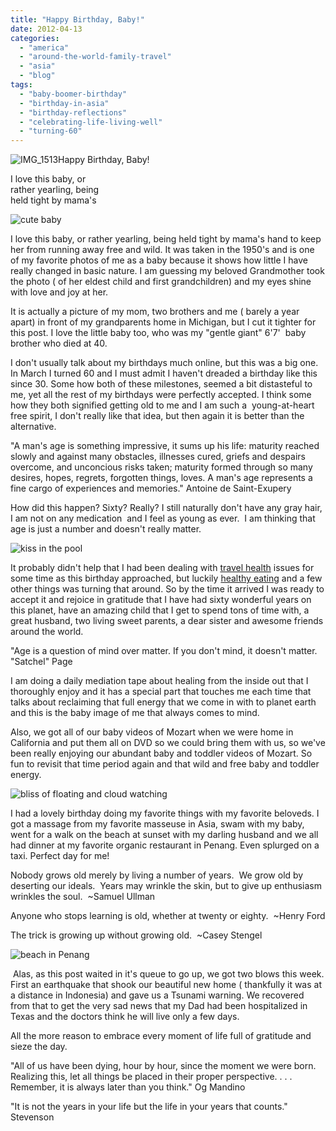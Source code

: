 ```yaml
---
title: "Happy Birthday, Baby!"
date: 2012-04-13
categories: 
  - "america"
  - "around-the-world-family-travel"
  - "asia"
  - "blog"
tags: 
  - "baby-boomer-birthday"
  - "birthday-in-asia"
  - "birthday-reflections"
  - "celebrating-life-living-well"
  - "turning-60"
---
```


![IMG_1513](https://pub-ac94b3f306b24c0dba4238943c97f2e1.r2.dev/6a00e5502a95078833016302d3c385970d.jpg)Happy Birthday, Baby!

I love this baby, or  
rather yearling, being  
held tight by mama's

<!--more-->

![cute baby ](https://pub-ac94b3f306b24c0dba4238943c97f2e1.r2.dev/6a00e5502a950788330168e8c92142970c.jpg)  
  
  
I love this baby, or rather yearling, being held tight by mama's hand to keep her from running away free and wild. It was taken in the 1950's and is one of my favorite photos of me as a baby because it shows how little I have really changed in basic nature. I am guessing my beloved Grandmother took the photo ( of her eldest child and first grandchildren) and my eyes shine with love and joy at her.  
  
It is actually a picture of my mom, two brothers and me ( barely a year apart) in front of my grandparents home in Michigan, but I cut it tighter for this post. I love the little baby too, who was my "gentle giant" 6'7'  baby brother who died at 40. 
  
I don't usually talk about my birthdays much online, but this was a big one. In March I turned 60 and I must admit I haven't dreaded a birthday like this since 30. Some how both of these milestones, seemed a bit distasteful to me, yet all the rest of my birthdays were perfectly accepted. I think some how they both signified getting old to me and I am such a  young-at-heart free spirit, I don't really like that idea, but then again it is better than the alternative.  
  
  
"A man's age is something impressive, it sums up his life: maturity reached slowly and against many obstacles, illnesses cured, griefs and despairs overcome, and unconcious risks taken; maturity formed through so many desires, hopes, regrets, forgotten things, loves. A man's age represents a fine cargo of experiences and memories." Antoine de Saint-Exupery  
[](https://pub-ac94b3f306b24c0dba4238943c97f2e1.r2.dev/2011/09/travel-health-secrets-for-long-term-digital-nomads.html "travel health ")  
  
How did this happen? Sixty? Really? I still naturally don't have any gray hair, I am not on any medication  and I feel as young as ever.  I am thinking that age is just a number and doesn't really matter.  
  
![kiss in the pool](https://pub-ac94b3f306b24c0dba4238943c97f2e1.r2.dev/6a00e5502a95078833016764d5a713970b.jpg)  
  
  
It probably didn't help that I had been dealing with [travel health](https://pub-ac94b3f306b24c0dba4238943c97f2e1.r2.dev/2011/09/travel-health-secrets-for-long-term-digital-nomads.html "travel health") issues for some time as this birthday approached, but luckily [healthy eating](https://pub-ac94b3f306b24c0dba4238943c97f2e1.r2.dev/2012/04/health-organic-raw-foods-and-travel.html "healthy eating travel") and a few other things was turning that around. So by the time it arrived I was ready to accept it and rejoice in gratitude that I have had sixty wonderful years on this planet, have an amazing child that I get to spend tons of time with, a great husband, two living sweet parents, a dear sister and awesome friends around the world.  
  
  
"Age is a question of mind over matter. If you don't mind, it doesn't matter. "Satchel" Page  
  
I am doing a daily mediation tape about healing from the inside out that I thoroughly enjoy and it has a special part that touches me each time that talks about reclaiming that full energy that we come in with to planet earth and this is the baby image of me that always comes to mind.  
  

Also, we got all of our baby videos of Mozart when we were home in California and put them all on DVD so we could bring them with us, so we've been really enjoying our abundant baby and toddler videos of Mozart. So fun to revisit that time period again and that wild and free baby and toddler energy.  
  
[](https://pub-ac94b3f306b24c0dba4238943c97f2e1.r2.dev/6a00e5502a95078833016303e11f67970d-300x219-1.jpg)![bliss of floating and cloud watching ](https://pub-ac94b3f306b24c0dba4238943c97f2e1.r2.dev/6a00e5502a95078833016303e11f67970d-300x219-1.jpg)  
  
  
I had a lovely birthday doing my favorite things with my favorite beloveds. I got a massage from my favorite masseuse in Asia, swam with my baby, went for a walk on the beach at sunset with my darling husband and we all had dinner at my favorite organic restaurant in Penang. Even splurged on a taxi. Perfect day for me!

Nobody grows old merely by living a number of years.  We grow old by deserting our ideals.  Years may wrinkle the skin, but to give up enthusiasm wrinkles the soul.  ~Samuel Ullman  
  
Anyone who stops learning is old, whether at twenty or eighty.  ~Henry Ford  
  
The trick is growing up without growing old.  ~Casey Stengel  
  
![beach in Penang](https://pub-ac94b3f306b24c0dba4238943c97f2e1.r2.dev/6a00e5502a950788330168ea0c05a2970c.jpg)  
  

 Alas, as this post waited in it's queue to go up, we got two blows this week. First an earthquake that shook our beautiful new home ( thankfully it was at a distance in Indonesia) and gave us a Tsunami warning. We recovered from that to get the very sad news that my Dad had been hospitalized in Texas and the doctors think he will live only a few days.  
  
All the more reason to embrace every moment of life full of gratitude and sieze the day.  
  
"All of us have been dying, hour by hour, since the moment we were born. Realizing this, let all things be placed in their proper perspective. . . . Remember, it is always later than you think." Og Mandino  
  

"It is not the years in your life but the life in your years that counts." Stevenson
